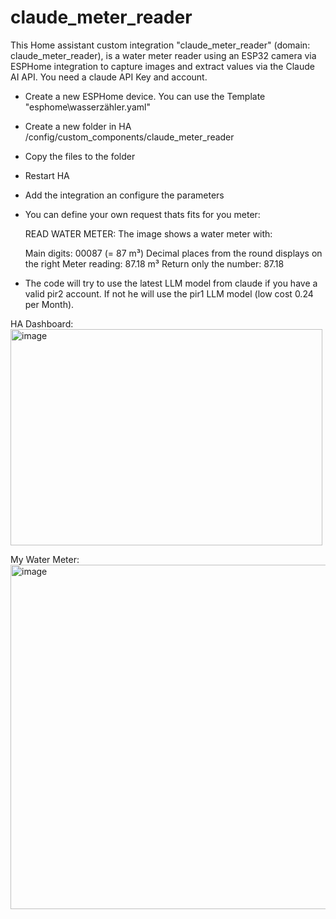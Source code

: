 # claude_meter_reader
This Home assistant custom integration "claude_meter_reader" (domain: claude_meter_reader), is a water meter reader using an ESP32 camera via ESPHome integration to capture images and extract values via the Claude AI API. You need a claude API Key and account.
- Create a new ESPHome device. You can use the Template "esphome\wasserzähler.yaml"
- Create a new folder in HA /config/custom_components/claude_meter_reader
- Copy the files to the folder
- Restart HA
- Add the integration an configure the parameters
- You can define your own request thats fits for you meter:

    READ WATER METER: The image shows a water meter with:
    
    Main digits: 00087 (= 87 m³)
    Decimal places from the round displays on the right
    Meter reading: 87.18 m³
    Return only the number: 87.18

- The code will try to use the latest LLM model from claude if you have a valid pir2 account. If not he will use the pir1 LLM model (low cost $0.24$ per Month).

HA Dashboard: <img width="499" height="346" alt="image" src="https://github.com/user-attachments/assets/c10af065-e2c6-4942-b934-ab508877b57f" />

My Water Meter: <img width="791" height="551" alt="image" src="https://github.com/user-attachments/assets/fb0f15a2-d6ad-4f56-82a5-935c3fa71c22" />



